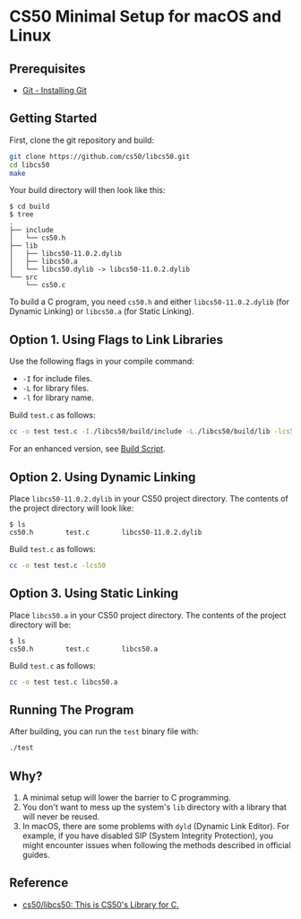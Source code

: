 # CS50 Minimal Setup for macOS and Linux

## Prerequisites

- [Git - Installing Git](https://git-scm.com/book/en/v2/Getting-Started-Installing-Git)

## Getting Started

First, clone the git repository and build:

```sh
git clone https://github.com/cs50/libcs50.git
cd libcs50
make
```

Your build directory will then look like this:

```console
$ cd build
$ tree
.
├── include
│   └── cs50.h
├── lib
│   ├── libcs50-11.0.2.dylib
│   ├── libcs50.a
│   └── libcs50.dylib -> libcs50-11.0.2.dylib
└── src
    └── cs50.c
```

To build a C program, you need `cs50.h` and either `libcs50-11.0.2.dylib` (for Dynamic Linking) or `libcs50.a` (for Static Linking).

## Option 1. Using Flags to Link Libraries

Use the following flags in your compile command:

- `-I` for include files.
- `-L` for library files.
- `-l` for library name.

Build `test.c` as follows:

```sh
cc -o test test.c -I./libcs50/build/include -L./libcs50/build/lib -lcs50
```

For an enhanced version, see [Build Script](./build.sh).

## Option 2. Using Dynamic Linking

Place `libcs50-11.0.2.dylib` in your CS50 project directory. The contents of the project directory will look like:

```console
$ ls
cs50.h        test.c        libcs50-11.0.2.dylib
```

Build `test.c` as follows:

```sh
cc -o test test.c -lcs50
```

## Option 3. Using Static Linking

Place `libcs50.a` in your CS50 project directory. The contents of the project directory will be:

```console
$ ls
cs50.h        test.c        libcs50.a
```

Build `test.c` as follows:

```sh
cc -o test test.c libcs50.a
```

## Running The Program

After building, you can run the `test` binary file with:

```sh
./test
```

## Why?

1. A minimal setup will lower the barrier to C programming.
2. You don't want to mess up the system's `lib` directory with a library that will never be reused.
3. In macOS, there are some problems with `dyld` (Dynamic Link Editor). For example, if you have disabled SIP (System Integrity Protection), you might encounter issues when following the methods described in official guides.

## Reference

- [cs50/libcs50: This is CS50's Library for C.](https://github.com/cs50/libcs50)
